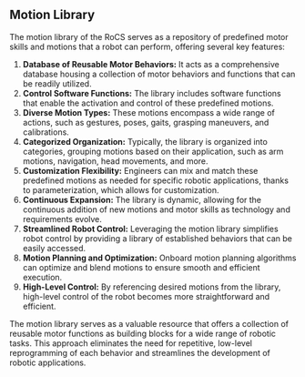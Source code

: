 ## Motion Library

The motion library of the RoCS serves as a repository of predefined motor skills and motions that a robot can perform, offering several key features:

1. **Database of Reusable Motor Behaviors:** It acts as a comprehensive database housing a collection of motor behaviors and functions that can be readily utilized.
2. **Control Software Functions:** The library includes software functions that enable the activation and control of these predefined motions.
3. **Diverse Motion Types:** These motions encompass a wide range of actions, such as gestures, poses, gaits, grasping maneuvers, and calibrations.
4. **Categorized Organization:** Typically, the library is organized into categories, grouping motions based on their application, such as arm motions, navigation, head movements, and more.
5. **Customization Flexibility:** Engineers can mix and match these predefined motions as needed for specific robotic applications, thanks to parameterization, which allows for customization.
6. **Continuous Expansion:** The library is dynamic, allowing for the continuous addition of new motions and motor skills as technology and requirements evolve.
7. **Streamlined Robot Control:** Leveraging the motion library simplifies robot control by providing a library of established behaviors that can be easily accessed.
8. **Motion Planning and Optimization:** Onboard motion planning algorithms can optimize and blend motions to ensure smooth and efficient execution.
9. **High-Level Control:** By referencing desired motions from the library, high-level control of the robot becomes more straightforward and efficient.

The motion library serves as a valuable resource that offers a collection of reusable motor functions as building blocks for a wide range of robotic tasks. This approach eliminates the need for repetitive, low-level reprogramming of each behavior and streamlines the development of robotic applications.
